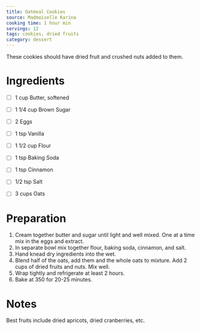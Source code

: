 ```yaml
---
title: Oatmeal Cookies
source: Madmoiselle Karina
cooking time: 1 hour min
servings: 12
tags: cookies, dried fruits
category: dessert
---
```


These cookies should have dried fruit and crushed nuts added to them.

Ingredients
===========

* [ ] 1 cup       Butter, softened
* [ ] 1 1/4 cup   Brown Sugar
* [ ] 2           Eggs
* [ ] 1 tsp       Vanilla
* [ ] 1 1/2 cup   Flour
* [ ] 1 tsp       Baking Soda
* [ ] 1 tsp       Cinnamon
* [ ] 1/2 tsp     Salt
* [ ] 3 cups      Oats


Preparation
===========
1. Cream together butter and sugar until light and well mixed. One at a time mix in the eggs and extract.
2. In separate bowl mix together flour, baking soda, cinnamon, and salt.
3. Hand knead dry ingredients into the wet.
4. Blend half of the oats, add them and the whole oats to mixture. Add 2 cups of dried fruits and nuts. Mix well.
5. Wrap tightly and refrigerate at least 2 hours.
6. Bake at 350 for 20-25 minutes.

Notes
=====

Best fruits include dried apricots, dried cranberries, etc.
